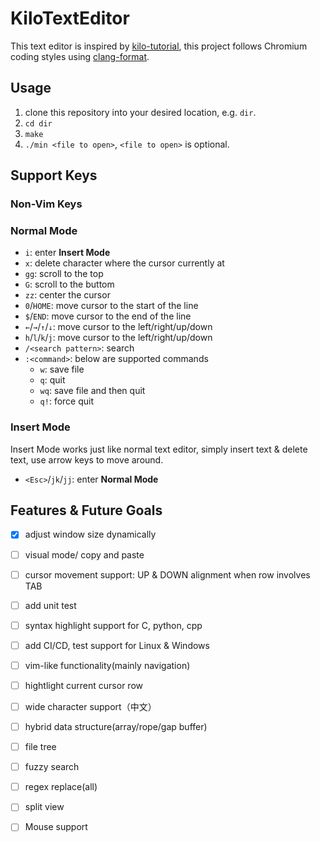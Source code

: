 # KiloTextEditor

This text editor is inspired by [kilo-tutorial](https://github.com/snaptoken/kilo-tutorial), this project follows Chromium coding styles using [clang-format](https://clang.llvm.org/docs/ClangFormatStyleOptions.html).

## Usage

1. clone this repository into your desired location, e.g. `dir`.
2. `cd dir`
3. `make`
4. `./min <file to open>`, `<file to open>` is optional.

## Support Keys

### Non-Vim Keys


### Normal Mode

- `i`: enter **Insert Mode**
- `x`: delete character where the cursor currently at
- `gg`: scroll to the top
- `G`: scroll to the buttom
- `zz`: center the cursor
- `0`/`HOME`: move cursor to the start of the line
- `$`/`END`: move cursor to the end of the line
- `←`/`→`/`↑`/`↓`: move cursor to the left/right/up/down
- `h`/`l`/`k`/`j`: move cursor to the left/right/up/down
- `/<search pattern>`: search
- `:<command>`: below are supported commands
    - `w`: save file
    - `q`: quit
    - `wq`: save file and then quit
    - `q!`: force quit
### Insert Mode

Insert Mode works just like normal text editor, simply insert text & delete text, use arrow keys to move around.

- `<Esc>`/`jk`/`jj`: enter **Normal Mode**



## Features & Future Goals

- [x] adjust window size dynamically
- [ ] visual mode/ copy and paste
- [ ] cursor movement support: UP & DOWN alignment when row involves TAB
- [ ] add unit test
- [ ] syntax highlight support for C, python, cpp
- [ ] add CI/CD, test support for Linux & Windows
- [ ] vim-like functionality(mainly navigation)
- [ ] hightlight current cursor row
- [ ] wide character support（中文）
- [ ] hybrid data structure(array/rope/gap buffer)
- [ ] file tree
- [ ] fuzzy search
- [ ] regex replace(all)
- [ ] split view
- [ ] Mouse support

